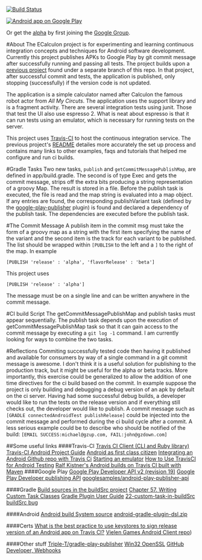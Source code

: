 [![Build Status](https://travis-ci.org/iammck/ECalculon.svg?branch=master)](https://travis-ci.org/iammck/ECalculon)



[![Android app on Google Play](https://developer.android.com/images/brand/en_app_rgb_wo_60.png)](https://play.google.com/store/apps/details?id=com.mck.ecalculon)

Or get the [alpha] by first joining the [Google Group].

[alpha]:https://play.google.com/apps/testing/com.mck.ecalculon
[Google Group]:https://groups.google.com/forum/#!forum/commckalphatesting

#About
The ECalculon project is for experimenting and learning continuous integration concepts and techniques for Android software development.
Currently this project publishes APKs to Google Play by git commit message after successfully running and passing all tests. The project builds upon a [previous project] found under a separate branch of this repo. In that project, after successful commit and tests, the application is published, only stopping (successfully) if the version code is not updated.

The application is a simple calculator named after Calculon the famous robot actor from *All My Circuts*. The application uses the support library and is a fragment activity. There are several integration tests using junit. Those that test the UI also use espresso 2. What is neat about espresso is that it can run tests using an emulator, which is necessary for running tests on the server.

This project uses [Travis-CI] to host the continuous integration service. The previous project's [README] detailes more accurately the set up process and contains many links to other examples, faqs and tutorials that helped me configure and run ci builds.

[previous project]:https://github.com/iammck/ECalculon/tree/PublishByVersionCode
[Travis-CI]:https://travis-ci.org/
[README]:https://github.com/iammck/ECalculon/blob/PublishByVersionCode/README.markdown

#Gradle Tasks
Two new tasks, `publish` and `getCommitMessagePublishMap`, are defined in app/build.gradle. The second is of type Exec and gets the commit message, strips off the extra bits producing a string representation of a groovy Map. The result is stored in a file. Before the publish task is executed, the file is read and the map string is evaluated into a map object. If any entries are found, the corresponding publishVariant task (defined by the [google-play-publisher] plugin) is found and declared a dependency of the publish task. The dependencies are executed before the publish task.

[google-play-publisher]:https://github.com/Triple-T/gradle-play-publisher

#The Commit Message
A publish item in the commit msg must take the form of a groovy map as a string with the first item specifying the name of the variant and the second item is the track for each variant to be published. The list should be wrapped within `[PUBLISH` to the left and a `]` to the right of the map. In example

    [PUBLISH 'release' : 'alpha', 'flavorRelease' : 'beta']
This project uses

    [PUBLISH 'release' : 'alpha']
The message must be on a single line and can be written anywhere in the commit message.

#CI build Script
The getCommitMessagePublishMap and publish tasks must appear sequentially. The publish task depends upon the execution of getCommitMessagePublishMap task so that it can gain access to the commit message by executing a `git log -1` command. I am currently looking for ways to combine the two tasks.

#Reflections
Commiting successfully tested code then having it published and available for consumers by way of a single command in a git commit message is awesome. I don't think it is a useful solution for publishing to the production track, but it might be useful for the alpha or beta tracks. More importantly, this exercise could be generalized to allow the addition of one time directives for the ci build based on the commit. In example suppose the project is only building and debugging a debug version of an apk by default on the ci server. Having had some successful debug builds, a developer would like to run the tests on the release version and if everything still checks out, the developer would like to publish. A commit message such as `[GRADLE connectedAndroidTest publishRelease]`  could be injected into the commit message and performed during the ci build cycle after a commit. A less serious example could be to describe who should be notified of the build: `[EMAIL SUCCESS:michael@gzup.com, FAIL:john@gzdown.com]`

##Some useful links
####Travis-CI
[Travis CI Client (CLI and Ruby library)](https://github.com/travis-ci/travis.rb)
[Travis-CI Android Project Guide](http://docs.travis-ci.com/user/languages/android/)
[Android as first class citizen](https://github.com/travis-ci/travis-ci/issues/1395)
[Integrating an Android Github repo with Travis Ci](http://gmariotti.blogspot.com/2014/04/integrating-android-github-repo-with.html)
[Starting an emulator](http://stackoverflow.com/questions/29622597/is-there-a-way-to-start-android-emulator-in-travis-ci-build)
[How to Use TravisCI for Android Testing](http://www.kevinrschultz.com/blog/2014/05/31/how-to-use-travisci-for-android-testing/)
[Ralf Kistner's Android builds on Travis CI built with Maven](http://rkistner.github.io/android/2013/02/05/android-builds-on-travis-ci/)
####Google Play
[Google Play Developer API v2 (revision 19)](https://developers.google.com/resources/api-libraries/documentation/androidpublisher/v2/java/latest/)
[Google Play Developer publishing API](https://developers.google.com/android-publisher/#publishing)
[googlesamples/android-play-publisher-api](https://github.com/googlesamples/android-play-publisher-api/blob/master/v2/java/src/com/google/play/developerapi/samples/ListApks.java)

####Gradle
[Build sources in the buildSrc project](https://docs.gradle.org/current/userguide/organizing_build_logic.html#sec:build_sources)
[Chapter 57. Writing Custom Task Classes](https://docs.gradle.org/current/userguide/custom_tasks.html)
[Gradle Plugin User Guide](http://tools.android.com/tech-docs/new-build-system/user-guide)
[22-custom-task-in-buildSrc](https://github.com/ysoftdevs/gradle-training/tree/master/22-custom-task-in-buildSrc)
[buildSrc bug](https://youtrack.jetbrains.com/issue/IDEA-129535)

####Android
[Android build System source](https://android.googlesource.com/platform/tools/base/+/d8d045469b91b3a1d4796cfb083cbb106ef67a13/build-system/gradle/src/main/groovy/com/android/build/gradle/api)
[android-gradle-plugin-dsl.zip](http://commondatastorage.googleapis.com/androiddevelopers/shareables/sdk-tools/android-gradle-plugin-dsl.zip)

####Certs
[What is the best practice to use keystores to sign release version of an Android app on Travis CI?](http://stackoverflow.com/questions/29919066/what-is-the-best-practice-to-use-keystores-to-sign-release-version-of-an-android)
[Vielen Games Android Client repo](https://github.com/mg6maciej/VielenGamesAndroidClient))

####Other stuff
[Triple-T/gradle-play-publisher](https://github.com/Triple-T/gradle-play-publisher)
[Win32 OpenSSL](http://slproweb.com/products/Win32OpenSSL.html)
[GitHub Developer, Webhooks](https://developer.github.com/webhooks/)






